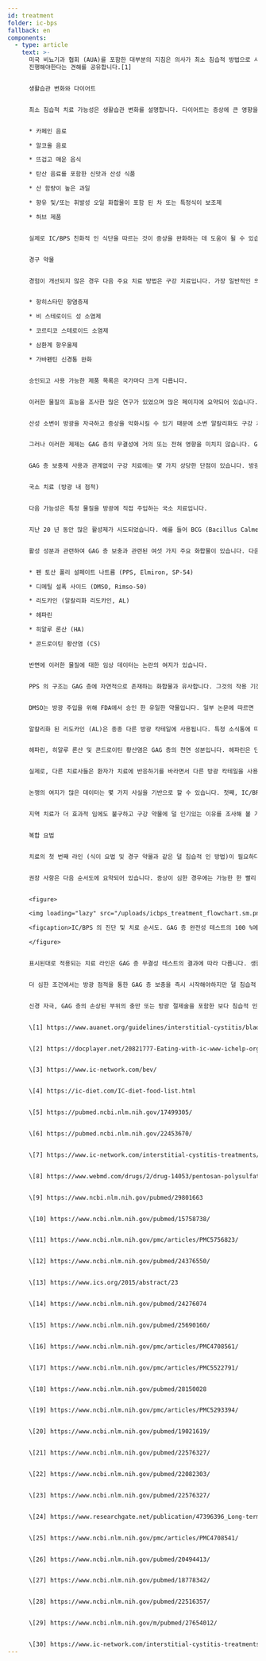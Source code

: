 ```yaml
---
id: treatment
folder: ic-bps
fallback: en
components:
  - type: article
    text: >-
      미국 비뇨기과 협회 (AUA)를 포함한 대부분의 지침은 의사가 최소 침습적 방법으로 시작하고보다 침습적 인 기술을 향해 단계적으로
      진행해야한다는 견해를 공유합니다.[1]


      생활습관 변화와 다이어트


      최소 침습적 치료 가능성은 생활습관 변화를 설명합니다. 다이어트는 증상에 큰 영향을 미칩니다. IC/BPS 식음료 목록은 인터넷에서 널리 이용 가능하며이[2],[3],[4] 주제에 대한 과학 논문도 출판되었습니다.[5],[6] 대부분의 참고 문헌은 특정 영양분이 손상된 방광 벽을 자극한다는 데 동의합니다. 목록에는 일반적으로 다음 사항이 언급됩니다.


      * 카페인 음료

      * 알코올 음료

      * 뜨겁고 매운 음식

      * 탄산 음료를 포함한 신맛과 산성 식품

      * 산 함량이 높은 과일

      * 향유 및/또는 휘발성 오일 화합물이 포함 된 차 또는 특정식이 보조제

      * 허브 제품


      실제로 IC/BPS 친화적 인 식단을 따르는 것이 증상을 완화하는 데 도움이 될 수 있습니다. 그러나 생활 방식과식이 변화만으로는 항상 효과가있는 것은 아닙니다. 특히 심한 경우에는 더욱 그렇습니다. 일반적으로 효과가 나타날 때까지 상당한 시간이 걸리며 이러한 종류의 치료 중에 증상이 악화 될 수 있습니다.


      경구 약물


      경험이 개선되지 않은 경우 다음 주요 치료 방법은 구강 치료입니다. 가장 일반적인 의약품에는 일반적으로 다음 활성 성분 중 하나 이상이 포함되어 있습니다.


      * 항히스타민 항염증제

      * 비 스테로이드 성 소염제

      * 코르티코 스테로이드 소염제

      * 삼환계 항우울제

      * 가바펜틴 신경통 완화


      승인되고 사용 가능한 제품 목록은 국가마다 크게 다릅니다.


      이러한 물질의 효능을 조사한 많은 연구가 있었으며 많은 페이지에 요약되어 있습니다. 이들 제제는 항 염증, 진통제 차단 및 항 우울 효과가 있습니다.[7] 따라서 경구 약물은 비뇨기 및/또는 통증 증상을 완화하는 효과적인 방법으로 환자의 삶의 질을 향상시킵니다.


      산성 소변이 방광을 자극하고 증상을 악화시킬 수 있기 때문에 소변 알칼리화도 구강 치료의 중요한 부분입니다. 소변을 더 산성으로 만드는 식품군을 피하는 것은 많은 경우에 충분히 효과적이지 않습니다. 따라서 알칼리화 약 (약 또는 식품 보조제)은 경구 용 약물에서도 중요한 역할을 합니다.


      그러나 이러한 제제는 GAG 층의 무결성에 거의 또는 전혀 영향을 미치지 않습니다. GAG 층 보충에 사용되는 하나 이상의 활성 제약 성분 (나중에 자세히 설명)을 포함하는 특정 제품이 있음을 언급 할 가치가 있습니다. 그들 중 대부분은 널리 알려져 있으며 인터넷에서 사용할 수 있습니다. 이 그룹에서 가장 중요한 약은 Pentosan Polysulfate Sodium (PPS, Elmiron, SP-54)으로 미국 식품의 약국 (FDA, 미국)의 승인을 받았으며 GAG 층 보충을 적극적으로 돕는 유일한 경구 약물로 간주됩니다.


      GAG 층 보충제 사용과 관계없이 구강 치료에는 몇 가지 상당한 단점이 있습니다. 방광에 도달하려면 약물이 소화계에 흡수되고 순환계로 들어가 다른 조직에도 도달해야합니다. 이 사실은 약물의 효능을 낮추고 부작용 가능성을 높입니다. 예를 들어, PPS 는 GAG 레이어에 미치는 영향을 경험하기 위해 3 개월 이상 복용해야합니다. 장기간 복용 한 경구 투여 된 PPS 는 심각한 부작용을 일으킬 수 있습니다;[8] 이 주제에 대한 최근 발견은 특히 관련이 있습니다.[9]


      국소 치료 (방광 내 점적)


      다음 가능성은 특정 물질을 방광에 직접 주입하는 국소 치료입니다.


      지난 20 년 동안 많은 활성제가 시도되었습니다. 예를 들어 BCG (Bacillus Calmette-Guarin)와 같은 이들 중 일부는 효과가없는 것으로 밝혀졌습니다.[10] 신경 성장 인자를 방해하는 것과 같은 다른 것들은 안전 문제를 가지고 있습니다.[11] 특정 물질의 경우 부분적으로 만 개선되었습니다.: 예를 들어 바닐 로이드의 경우 통증이 감소했지만 비뇨기 증상에 대한 개선은 관찰되지 않았습니다.[12] 현재 검사중인 약제가 일부 있지만, 그 결과가 지금까지 논란이되거나 결론이 나지 않았거나 아직 충분한 임상 테스트가 이루어지지 않았습니다. (방광 활동에 영향을 미치는) P2X3 수용체를 차단하는 것은 유망 할 수 있지만 추가 실험이 필요할 것입니다.[13] 보툴리눔 독소 A (BTX- A, Botox)는 여러 번 조사되었지만 그 결과는 논란의 여지가 있습니다.[14] 다른 약제를 전달하기 위해 리포좀을 사용하는 것은 효율적인 방법 일 수 있지만[16] 다시 한 번 더 많은 실험이 필요할 것입니다.


      활성 성분과 관련하여 GAG 층 보충과 관련된 여섯 가지 주요 화합물이 있습니다. 다음은 다음과 같습니다.


      * 펜 토산 폴리 설페이트 나트륨 (PPS, Elmiron, SP-54)

      * 디메틸 설폭 사이드 (DMSO, Rimso-50)

      * 리도카인 (알칼리화 리도카인, AL)

      * 헤파린

      * 히알루 론산 (HA)

      * 콘드로이틴 황산염 (CS)


      반면에 이러한 물질에 대한 임상 데이터는 논란의 여지가 있습니다.


      PPS 의 구조는 GAG 층에 자연적으로 존재하는 화합물과 유사합니다. 그것의 작용 기전은 아직 알려지지 않았지만 효과적인 방광 내약이 될 수 있습니다.[17]


      DMSO는 방광 주입을 위해 FDA에서 승인 한 유일한 약물입니다. 일부 논문에 따르면 다른 특정 에이전트[18] 보다 효과적이지만 다른 참고 문헌에서는 DMSO[19] 와 관련된 문제를 지적합니다.


      알칼리화 된 리도카인 (AL)은 종종 다른 방광 칵테일에 사용됩니다. 특정 소식통에 따르면 GAG 층 보충[20] 자체에 효과적인 약이라고합니다. 대부분의 치료사들은이를 부정하는 연구가 있더라도 다른 화합물[21] 의 효능을 높일 수 있다고 생각합니다.


      헤파린, 히알루 론산 및 콘드로이틴 황산염은 GAG 층의 천연 성분입니다. 헤파린은 단독으로 또는 다른 화합물과 함께 종종 국소 치료에 사용됩니다.[22] 예를 들어보다 덜 효과적이라는 데이터가 있습니다. DMSO (위 참조). 히알루 론산은 가장 널리 퍼진 성분 일 수 있습니다. 그 효능은 다른 결과와 함께 여러 번 조사되었습니다.[23],[24],[25] 이용 가능한 데이터는 콘드로이틴 황산염에 대해서도 마찬가지로 논란이되고 있습니다.[26],[27],[28] 일부 연구에 따르면 HA + CS는 DMSO만큼 효과적 일 수 있습니다.[29]


      실제로, 다른 치료사들은 환자가 치료에 반응하기를 바라면서 다른 방광 칵테일을 사용합니다.[30]


      논쟁의 여지가 많은 데이터는 몇 가지 사실을 기반으로 할 수 있습니다. 첫째, IC/BPS 의 원인은 아직 알려지지 않았습니다. 질병이 다른 이유로 나타날 수 있는 경우 병인이 다른 환자는 치료에 다르게 반응 할 수 있습니다. 둘째, 많은 국가에서 이러한 의약품 중 하나 또는 매우 적은 수만 승인되어 객관적이고 비교적 인 그림을 구축 할 가능성을 방해합니다. 셋째, 대부분의 국가에서 점적에 사용되는 약제 또는 칵테일이 거의 없으며, 일반적으로 magistral 형태로 제공되므로 충분한 샘플 크기로 임상 시험을 실행하기가 매우 어렵습니다.


      지역 치료가 더 효과적 임에도 불구하고 구강 약물에 덜 인기있는 이유를 조사해 볼 가치가 있습니다. 올바른 약물을 사용하는 것입니다. 침습성은 중요한 요소입니다. 많은 의사들은 불가피한 경우가 아니면 카테터 사용을 피하는 경향이 있습니다. 환자는 종종 점적 요법을 거부하고 통증을 두려워하며 카테터가 유발할 수있는 미세 병변 및 감염과 같은 추가 문제의 위험을 감수합니다. 이러한 문제를 극복하기 위해 Urosystem 은 UroDapter® 및 UroStill®을 개발했습니다. 전자는 카테터를 대체하는 작은 장치입니다. 후자는 여성 환자를위한자가 점적을 가능하게하는 장치입니다. UroStill®을 사용하면 치료사의 직접적인 도움없이 집에서 방광 치료를 수행 할 수 있습니다.


      복합 요법


      치료의 첫 번째 라인 (식이 요법 및 경구 약물과 같은 덜 침습적 인 방법)이 필요하다는 것은 논쟁의 여지가 없습니다. 불행히도 진단에 오랜 시간이 걸릴뿐만 아니라 덜 침습적 인 치료의 효과도 나중에 나타납니다. 이것은 환자가 거의 견딜 수없는 통증, 심한 비뇨 증후군 및 점차적으로 삶의 질이 악화되는 생활을 1 ~ 3 년 이상 낭비하는 일반적인 상황으로 이어집니다. 이런 식으로 더 많은 시간을 보낼수록 환자가 덜 침습적 인 치료 라인에 전혀 반응하지 않을 가능성이 높아집니다.


      권장 사항은 다음 순서도에 요약되어 있습니다. 증상이 심한 경우에는 가능한 한 빨리 환자의 상태가 호전 될 수 있도록 경구 및 방광 내 치료의 병용 요법으로 시작하는 것이 좋습니다.


      <figure>

      <img loading="lazy" src="/uploads/icbps_treatment_flowchart.sm.png" srcset="/uploads/icbps_treatment_flowchart.png 2x, /uploads/icbps_treatment_flowchart.sm.png 1x" alt="ICBPS treatment flowchart"/>

      <figcaption>IC/BPS 의 진단 및 치료 순서도. GAG 층 완전성 테스트의 100 %에서 첫 번째 (낮은 수분 섭취) 일에 측정 된 소변 부분의 평균을 의미해야 합니다 (IC/BPS 진단 장에 설명 됨).</figcaption>

      </figure>


      표시된대로 적용되는 치료 라인은 GAG 층 무결성 테스트의 결과에 따라 다릅니다. 생활 습관 변화,식이 요법 및 경구 약물 치료는 경미한 IC/BPS 사례에서만 효율적이고 충분합니다. 적용된 치료에도 불구하고 악화되는 상태를 배제 할 수 없기 때문에 이러한 경우에도 환자 후속 조치가 필요합니다. (환자 추적 시스템은 아직이 웹 사이트에 구현되지 않았습니다.)


      더 심한 조건에서는 방광 점적을 통한 GAG 층 보충을 즉시 시작해야하지만 덜 침습적 인 모든 방법은 일반적으로 동시에 수행됩니다.


      신경 자극, GAG 층의 손상된 부위의 충만 또는 방광 절제술을 포함한 보다 침습적 인 치료는 다른 모든 치료가 효과가 없는 경우에만 수행됩니다. 침술, 고압 산소 요법을 포함한 대체 방법은 잘못된 비용-편익 비율을 고려하여 보충 치료로 주로 권장됩니다.


      \[1] https://www.auanet.org/guidelines/interstitial-cystitis/bladder-pain-syndrome-(2011-amended-2014)


      \[2] https://docplayer.net/20821777-Eating-with-ic-www-ichelp-org-interstitial-cystitis-association.html


      \[3] https://www.ic-network.com/bev/


      \[4] https://ic-diet.com/IC-diet-food-list.html


      \[5] https://pubmed.ncbi.nlm.nih.gov/17499305/


      \[6] https://pubmed.ncbi.nlm.nih.gov/22453670/


      \[7] https://www.ic-network.com/interstitial-cystitis-treatments/oral-medication/


      \[8] https://www.webmd.com/drugs/2/drug-14053/pentosan-polysulfate-sodium-oral/details


      \[9] https://www.ncbi.nlm.nih.gov/pubmed/29801663


      \[10] https://www.ncbi.nlm.nih.gov/pubmed/15758738/


      \[11] https://www.ncbi.nlm.nih.gov/pmc/articles/PMC5756823/


      \[12] https://www.ncbi.nlm.nih.gov/pubmed/24376550/


      \[13] https://www.ics.org/2015/abstract/23


      \[14] https://www.ncbi.nlm.nih.gov/pubmed/24276074


      \[15] https://www.ncbi.nlm.nih.gov/pubmed/25690160/


      \[16] https://www.ncbi.nlm.nih.gov/pmc/articles/PMC4708561/


      \[17] https://www.ncbi.nlm.nih.gov/pmc/articles/PMC5522791/


      \[18] https://www.ncbi.nlm.nih.gov/pubmed/28150028


      \[19] https://www.ncbi.nlm.nih.gov/pmc/articles/PMC5293394/


      \[20] https://www.ncbi.nlm.nih.gov/pubmed/19021619/


      \[21] https://www.ncbi.nlm.nih.gov/pubmed/22576327/


      \[22] https://www.ncbi.nlm.nih.gov/pubmed/22082303/


      \[23] https://www.ncbi.nlm.nih.gov/pubmed/22576327/


      \[24] https://www.researchgate.net/publication/47396396_Long-term_results_of_intravesical_hyaluronan_therapy_in_bladder_pain_syndromeinterstitial_cystitis


      \[25] https://www.ncbi.nlm.nih.gov/pmc/articles/PMC4708541/


      \[26] https://www.ncbi.nlm.nih.gov/pubmed/20494413/


      \[27] https://www.ncbi.nlm.nih.gov/pubmed/18778342/


      \[28] https://www.ncbi.nlm.nih.gov/pubmed/22516357/


      \[29] https://www.ncbi.nlm.nih.gov/m/pubmed/27654012/


      \[30] https://www.ic-network.com/interstitial-cystitis-treatments/bladder-instillations/
---
```

